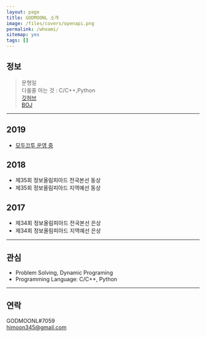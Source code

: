 ```yaml
---
layout: page
title: GODMOONL 소개
image: /files/covers/openapi.png
permalink: /whoami/
sitemap: yes
tags: []
---
```


## 정보

> 문형일  
> 다룰줄 아는 것 : C/C++,Python  
> [깃허브](https://github.com/godmoonl)  
> [BOJ](https://acmicpc.net/user/moonhi123)  

---

## 2019
* [모두끄투 운영 중](https://modutu.tk)

## 2018
* 제35회 정보올림피아드 전국본선 동상
* 제35회 정보올림피아드 지역예선 동상


## 2017
* 제34회 정보올림피아드 전국본선 은상
* 제34회 정보올림피아드 지역예선 은상

---

## 관심

* Problem Solving, Dynamic Programing
* Programming Language: C/C++, Python

---

## 연락

GODMOONL#7059  
himoon345@gmail.com  
